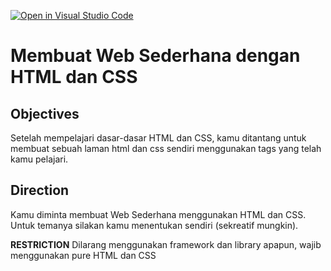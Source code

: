 [![Open in Visual Studio Code](https://classroom.github.com/assets/open-in-vscode-718a45dd9cf7e7f842a935f5ebbe5719a5e09af4491e668f4dbf3b35d5cca122.svg)](https://classroom.github.com/online_ide?assignment_repo_id=12032367&assignment_repo_type=AssignmentRepo)
# Membuat Web Sederhana dengan HTML dan CSS

## Objectives
Setelah mempelajari dasar-dasar HTML dan CSS, kamu ditantang untuk membuat sebuah laman html dan css sendiri menggunakan tags yang telah kamu pelajari.

## Direction
Kamu diminta membuat Web Sederhana menggunakan HTML dan CSS. Untuk temanya silakan kamu menentukan sendiri (sekreatif mungkin).

**RESTRICTION** Dilarang menggunakan framework dan library apapun, wajib menggunakan pure HTML dan CSS